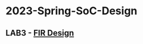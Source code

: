 # 2023-Spring-SoC-Design

## LAB3 - [FIR Design](https://github.com/jxes993409/2023-Spring-SoC-Design/blob/main/LAB3/)